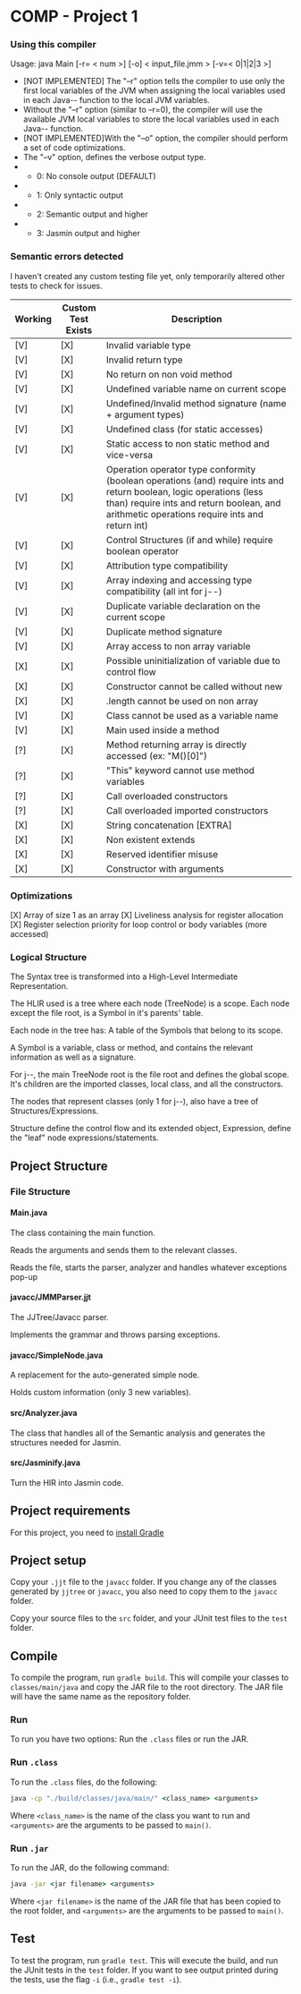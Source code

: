 # COMP - Project 1

### Using this compiler

Usage: java Main [-r= < num >] [-o] < input_file.jmm > [-v=< 0|1|2|3 >]

* [NOT IMPLEMENTED] The "–r" option tells the compiler to use only the first <num> local variables of the JVM when assigning the local variables used in each Java-- function to the local JVM variables.
* Without the "–r" option (similar to –r=0), the compiler will use the available JVM local variables to store the local variables used in each Java-- function.
* [NOT IMPLEMENTED]With the "–o" option, the compiler should perform a set of code optimizations.
* The "–v" option, defines the verbose output type.
* * 0: No console output (DEFAULT)
* * 1: Only syntactic output
* * 2: Semantic output and higher
* * 3: Jasmin output and higher

### Semantic errors detected

I haven't created any custom testing file yet, only temporarily altered other tests to check for issues.

Working | Custom Test <br> Exists | Description
-|-|-
[V] | [X] | Invalid variable type
[V] | [X] | Invalid return type
[V] | [X] | No return on non void method
[V] | [X] | Undefined variable name on current scope
[V] | [X] | Undefined/Invalid method signature (name + argument types)
[V] | [X] | Undefined class (for static accesses)
[V] | [X] | Static access to non static method and vice-versa
[V] | [X] | Operation operator type conformity (boolean operations (and) require ints and return boolean, logic operations (less than) require ints and return boolean, and arithmetic operations require ints and return int)
[V] | [X] | Control Structures (if and while) require boolean operator
[V] | [X] | Attribution type compatibility
[V] | [X] | Array indexing and accessing type compatibility (all int for j--)
[V] | [X] | Duplicate variable declaration on the current scope
[V] | [X] | Duplicate method signature
[V] | [X] | Array access to non array variable
[X] | [X] | Possible uninitialization of variable due to control flow
[X] | [X] | Constructor cannot be called without new
[X] | [X] | .length cannot be used on non array
[V] | [X] | Class cannot be used as a variable name
[V] | [X] | Main used inside a method
[?] | [X] | Method returning array is directly accessed (ex: "M()[0]")
[?] | [X] | "This" keyword cannot use method variables
[?] | [X] | Call overloaded constructors
[?] | [X] | Call overloaded imported constructors
[X] | [X] | String concatenation [EXTRA]
[X] | [X] | Non existent extends
[X] | [X] | Reserved identifier misuse
[X] | [X] | Constructor with arguments

### Optimizations

[X] Array of size 1 as an array
[X] Liveliness analysis for register allocation
[X] Register selection priority for loop control or body variables (more accessed)




### Logical Structure

The Syntax tree is transformed into a High-Level Intermediate Representation.

The HLIR used is a tree where each node (TreeNode) is a scope. Each node except the file root, is a Symbol in it's parents' table.

Each node in the tree has:
    A table of the Symbols that belong to its scope.

A Symbol is a variable, class or method, and contains the relevant information as well as a signature.

For j--, the main TreeNode root is the file root and defines the global scope. It's children are the imported classes, local class, and all the constructors.

The nodes that represent classes (only 1 for j--), also have a tree of Structures/Expressions.

Structure define the control flow and its extended object, Expression, define the "leaf" node expressions/statements.

## Project Structure

### File Structure

#### Main.java

The class containing the main function.

Reads the arguments and sends them to the relevant classes.

Reads the file, starts the parser, analyzer and handles whatever exceptions pop-up

#### javacc/JMMParser.jjt

The JJTree/Javacc parser.

Implements the grammar and throws parsing exceptions.

#### javacc/SimpleNode.java

A replacement for the auto-generated simple node.

Holds custom information (only 3 new variables).

#### src/Analyzer.java

The class that handles all of the Semantic analysis and generates the structures needed for Jasmin.

#### src/Jasminify.java

Turn the HIR into Jasmin code.

## Project requirements

For this project, you need to [install Gradle](https://gradle.org/install/)

## Project setup

Copy your ``.jjt`` file to the ``javacc`` folder. If you change any of the classes generated by ``jjtree`` or ``javacc``, you also need to copy them to the ``javacc`` folder.

Copy your source files to the ``src`` folder, and your JUnit test files to the ``test`` folder.

## Compile

To compile the program, run ``gradle build``. This will compile your classes to ``classes/main/java`` and copy the JAR file to the root directory. The JAR file will have the same name as the repository folder.

### Run

To run you have two options: Run the ``.class`` files or run the JAR.

### Run ``.class``

To run the ``.class`` files, do the following:

```cmd
java -cp "./build/classes/java/main/" <class_name> <arguments>
```

Where ``<class_name>`` is the name of the class you want to run and ``<arguments>`` are the arguments to be passed to ``main()``.

### Run ``.jar``

To run the JAR, do the following command:

```cmd
java -jar <jar filename> <arguments>
```

Where ``<jar filename>`` is the name of the JAR file that has been copied to the root folder, and ``<arguments>`` are the arguments to be passed to ``main()``.

## Test

To test the program, run ``gradle test``. This will execute the build, and run the JUnit tests in the ``test`` folder. If you want to see output printed during the tests, use the flag ``-i`` (i.e., ``gradle test -i``).
